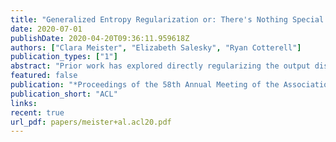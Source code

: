 ```yaml
---
title: "Generalized Entropy Regularization or: There's Nothing Special about Label Smoothing"
date: 2020-07-01
publishDate: 2020-04-20T09:36:11.959618Z
authors: ["Clara Meister", "Elizabeth Salesky", "Ryan Cotterell"]
publication_types: ["1"]
abstract: "Prior work has explored directly regularizing the output distributions of probabilistic models to alleviates peaky (i.e. over-confident) predictions, a common sign of overfitting. This class of techniques, of which label smoothing is one, has a deep mathematical connection to entropy regularization. Despite the consistent success of label smoothing across architectures and data sets in language generation tasks, two problems remain open; (1) there is little understanding of the underlying effects entropy regularizers have on models and (2) the full space of entropy regularization techniques is largely unexplored. We introduce a parametric family of entropy regularizers—which includes label smoothing and the confidence penalty as special cases—and use them to gain a better understanding of the relationship between the entropy of a model’s output distribution and its  performance on language generation tasks. We find that variance in model performance can be explained largely by the resulting entropy of the model’s output distribution rather than by the learning dynamics of the regularizer. Lastly, we find that label smoothing does not allow for sparsity in an output distribution, an undesirable property for language generation models, and therefore advise the use of other entropy regularization methods in its place."
featured: false
publication: "*Proceedings of the 58th Annual Meeting of the Association for Computational Linguistics*"
publication_short: "ACL"
links:
recent: true
url_pdf: papers/meister+al.acl20.pdf
---
```


